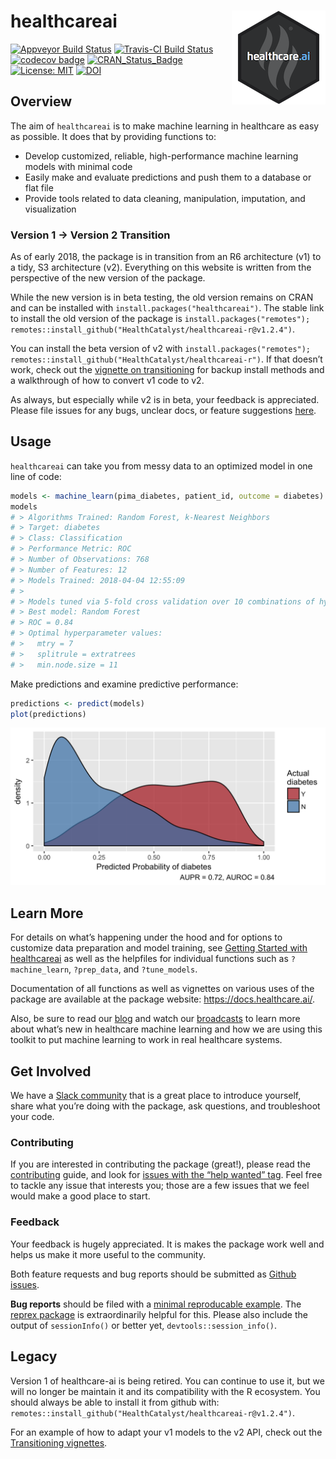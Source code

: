 
<!-- README.md is generated from README.Rmd. Please edit the .Rmd and knit it to generate the .md. -->

# healthcareai <img src="man/figures/logo.png" align="right" />

[![Appveyor Build
Status](https://ci.appveyor.com/api/projects/status/0xrpe233o9a16l4l/branch/master?svg=true)](https://ci.appveyor.com/project/CatalystAdmin/healthcareai-r/)
[![Travis-CI Build
Status](https://travis-ci.org/HealthCatalyst/healthcareai-r.svg?branch=master)](https://travis-ci.org/HealthCatalyst/healthcareai-r)
[![codecov
badge](https://codecov.io/gh/HealthCatalyst/healthcareai-r/branch/master/graph/badge.svg)](https://codecov.io/gh/HealthCatalyst/healthcareai-r)
[![CRAN\_Status\_Badge](https://www.r-pkg.org/badges/version-last-release/healthcareai)](https://cran.r-project.org/package=healthcareai)
[![License:
MIT](https://img.shields.io/badge/License-MIT-blue.svg)](https://github.com/HealthCatalystSLC/healthcareai-r/blob/master/LICENSE)
[![DOI](https://zenodo.org/badge/DOI/10.5281/zenodo.999334.svg)](https://doi.org/10.5281/zenodo.999334)

## Overview

The aim of `healthcareai` is to make machine learning in healthcare as
easy as possible. It does that by providing functions to:

  - Develop customized, reliable, high-performance machine learning
    models with minimal code
  - Easily make and evaluate predictions and push them to a database or
    flat file
  - Provide tools related to data cleaning, manipulation, imputation,
    and visualization

### Version 1 -\> Version 2 Transition

As of early 2018, the package is in transition from an R6 architecture
(v1) to a tidy, S3 architecture (v2). Everything on this website is
written from the perspective of the new version of the package.

While the new version is in beta testing, the old version remains on
CRAN and can be installed with `install.packages("healthcareai")`. The
stable link to install the old version of the package is
`install.packages("remotes");
remotes::install_github("HealthCatalyst/healthcareai-r@v1.2.4")`.

You can install the beta version of v2 with
`install.packages("remotes");
remotes::install_github("HealthCatalyst/healthcareai-r")`. If that
doesn’t work, check out the [vignette on
transitioning](https://docs.healthcare.ai/articles/site_only/transitioning.html)
for backup install methods and a walkthrough of how to convert v1 code
to v2.

As always, but especially while v2 is in beta, your feedback is
appreciated. Please file issues for any bugs, unclear docs, or feature
suggestions
[here](https://github.com/HealthCatalyst/healthcareai-r/issues).

## Usage

`healthcareai` can take you from messy data to an optimized model in one
line of code:

``` r
models <- machine_learn(pima_diabetes, patient_id, outcome = diabetes)
models
# > Algorithms Trained: Random Forest, k-Nearest Neighbors
# > Target: diabetes
# > Class: Classification
# > Performance Metric: ROC
# > Number of Observations: 768
# > Number of Features: 12
# > Models Trained: 2018-04-04 12:55:09 
# > 
# > Models tuned via 5-fold cross validation over 10 combinations of hyperparameter values.
# > Best model: Random Forest
# > ROC = 0.84
# > Optimal hyperparameter values:
# >   mtry = 7
# >   splitrule = extratrees
# >   min.node.size = 11
```

Make predictions and examine predictive performance:

``` r
predictions <- predict(models)
plot(predictions)
```

![](man/figures/README-plot_predictions-1.png)<!-- -->

## Learn More

For details on what’s happening under the hood and for options to
customize data preparation and model training, see [Getting Started with
healthcareai](https://docs.healthcare.ai/articles/site_only/healthcareai.html)
as well as the helpfiles for individual functions such as
`?machine_learn`, `?prep_data`, and `?tune_models`.

Documentation of all functions as well as vignettes on various uses of
the package are available at the package website:
<https://docs.healthcare.ai/>.

Also, be sure to read our [blog](http://healthcare.ai/blog/) and watch
our
[broadcasts](https://www.youtube.com/channel/UCGZUobs_x712KbcL6RSzfnQ)
to learn more about what’s new in healthcare machine learning and how we
are using this toolkit to put machine learning to work in real
healthcare systems.

## Get Involved

We have a [Slack community](https://healthcare-ai.slack.com/) that is a
great place to introduce yourself, share what you’re doing with the
package, ask questions, and troubleshoot your code.

### Contributing

If you are interested in contributing the package (great\!), please read
the
[contributing](https://github.com/HealthCatalyst/healthcareai-r/blob/master/CONTRIBUTING.md)
guide, and look for [issues with the “help wanted”
tag](https://github.com/HealthCatalyst/healthcareai-r/labels/help%20wanted).
Feel free to tackle any issue that interests you; those are a few issues
that we feel would make a good place to start.

### Feedback

Your feedback is hugely appreciated. It is makes the package work well
and helps us make it more useful to the community.

Both feature requests and bug reports should be submitted as [Github
issues](https://github.com/HealthCatalyst/healthcareai-r/issues).

**Bug reports** should be filed with a [minimal reproducable
example](https://gist.github.com/hadley/270442). The [reprex
package](https://github.com/tidyverse/reprex) is extraordinarily helpful
for this. Please also include the output of `sessionInfo()` or better
yet, `devtools::session_info()`.

## Legacy

Version 1 of healthcare-ai is being retired. You can continue to use it,
but we will no longer be maintain it and its compatibility with the R
ecosystem. You should always be able to install it from github with:
`remotes::install_github("HealthCatalyst/healthcareai-r@v1.2.4")`.

For an example of how to adapt your v1 models to the v2 API, check out
the [Transitioning vignettes](https://docs.healthcare.ai/articles/).
